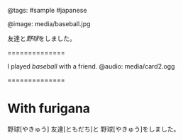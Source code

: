 @tags: #sample #japanese

@image: media/baseball.jpg

友達と*野球*をしました。

==============

I played _baseball_ with a friend.
@audio: media/card2.ogg

==============

# With furigana

野球[やきゅう]
友達[ともだち]と 野球[やきゅう]をしました。
